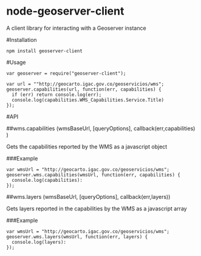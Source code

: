 node-geoserver-client
=====================

A client library for interacting with a Geoserver instance 


#Installation

    npm install geoserver-client

#Usage

    var geoserver = require("geoserver-client");

    var url = ""http://geocarto.igac.gov.co/geoservicios/wms";
    geoserver.capabilities(url, function(err, capabilities) {
      if (err) return console.log(err);
      console.log(capabilities.WMS_Capabilities.Service.Title)
    });

#API

##wms.capabilities (wmsBaseUrl, [queryOptions], callback(err,capabilities) )

Gets the capabilities reported by the WMS as a javascript object


###Example
    
    var wmsUrl = "http://geocarto.igac.gov.co/geoservicios/wms";  
    geoserver.wms.capabilities(wmsUrl, function(err, capabilities) {
      console.log(capabilities):
    });

##wms.layers (wmsBaseUrl, [queryOptions], callback(err,layers))

Gets layers reported in the capabilities by the WMS as a javascript array

###Example
    
    var wmsUrl = "http://geocarto.igac.gov.co/geoservicios/wms";  
    geoserver.wms.layers(wmsUrl, function(err, layers) {
      console.log(layers):
    });
